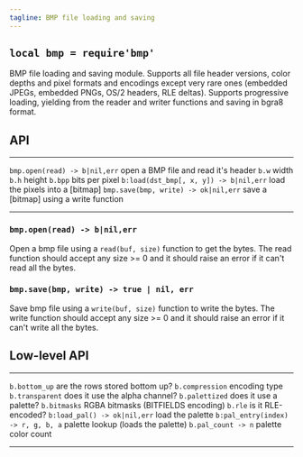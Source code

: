```yaml
---
tagline: BMP file loading and saving
---
```


## `local bmp = require'bmp'`

BMP file loading and saving module. Supports all file header versions,
color depths and pixel formats and encodings except very rare ones
(embedded JPEGs, embedded PNGs, OS/2 headers, RLE deltas). Supports
progressive loading, yielding from the reader and writer functions
and saving in bgra8 format.

## API

--------------------------------------- ---------------------------------------
`bmp.open(read) -> b|nil,err`           open a BMP file and read it's header
`b.w`                                   width
`b.h`                                   height
`b.bpp`                                 bits per pixel
`b:load(dst_bmp[, x, y]) -> b|nil,err`  load the pixels into a [bitmap]
`bmp.save(bmp, write) -> ok|nil,err`    save a [bitmap] using a write function
--------------------------------------- ---------------------------------------

### `bmp.open(read) -> b|nil,err`

Open a bmp file using a `read(buf, size)` function to get the bytes.
The read function should accept any size >= 0 and it should raise an error
if it can't read all the bytes.

### `bmp.save(bmp, write) -> true | nil, err`

Save bmp file using a `write(buf, size)` function to write the bytes.
The write function should accept any size >= 0 and it should raise an error
if it can't write all the bytes.


## Low-level API

--------------------------------------- ---------------------------------------
`b.bottom_up`                           are the rows stored bottom up?
`b.compression`                         encoding type
`b.transparent`                         does it use the alpha channel?
`b.palettized`                          does it use a palette?
`b.bitmasks`                            RGBA bitmasks (BITFIELDS encoding)
`b.rle`                                 is it RLE-encoded?
`b:load_pal() -> ok|nil,err`            load the palette
`b:pal_entry(index) -> r, g, b, a`      palette lookup (loads the palette)
`b.pal_count -> n`                      palette color count
--------------------------------------- ---------------------------------------
